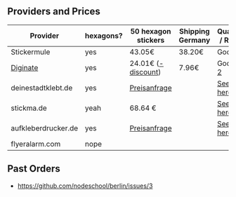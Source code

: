 ## Providers and Prices
Provider | hexagons? |  50 hexagon stickers | Shipping Germany | Quality / Refs
----------- | --------------- |  --------------------------- | ----------- | ------------
Stickermule | yes | 43.05€ | 38.20€ | Good
[Diginate](http://www.diginate.com/) | yes | 24.01€ ([-discount](https://twitter.com/lloydwatkin/status/514354630965620736)) | 7.96€ | Good [1](https://twitter.com/terinjokes/status/514081902496460800) [2](https://twitter.com/lloydwatkin/status/514083978320838657)
deinestadtklebt.de | yes  | [Preisanfrage](https://www.deinestadtklebt.de/anfrage/preisanfrage)  |  |  [See here]( https://twitter.com/liane_thoennes/status/503792339962572800)
stickma.de | yeah  | 68.64 €  |  |   [See here]( https://twitter.com/liane_thoennes/status/503792339962572800)
aufkleberdrucker.de | yes | [Preisanfrage](http://www.aufkleberdruck.de/aufkleberdruck-online-anfrage.htm)  |  |   [See here]( https://twitter.com/liane_thoennes/status/503792339962572800)
flyeralarm.com | nope | |  |  | 

## Past Orders
* https://github.com/nodeschool/berlin/issues/3
